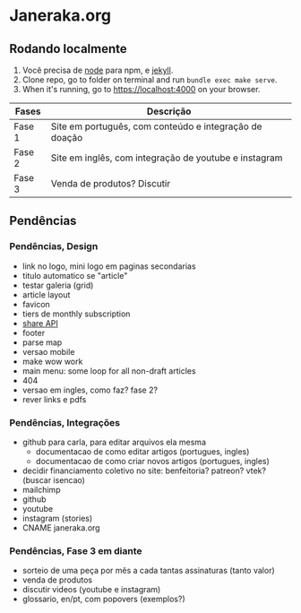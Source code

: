 # Janeraka.org

## Rodando localmente

1. Você precisa de [node](https://nodejs.org/en/download/) para npm, e [jekyll](https://jekyllrb.com/docs/installation/macos/).
2. Clone repo, go to folder on terminal and run `bundle exec make serve`.
3. When it's running, go to [https://localhost:4000](https://localhost:4000) on your browser.

| Fases  | Descrição                                              |
| ------ | ------------------------------------------------------ |
| Fase 1 | Site em português, com conteúdo e integração de doação |
| Fase 2 | Site em inglês, com integração de youtube e instagram  |
| Fase 3 | Venda de produtos? Discutir                            |


## Pendências

### Pendências, Design

- link no logo, mini logo em paginas secondarias
- titulo automatico se "article"
- testar galeria (grid)
- article layout
- favicon
- tiers de monthly subscription
- [share API](https://css-tricks.com/how-to-use-the-web-share-api/)
- footer
- parse map
- versao mobile
- make wow work
- main menu: some loop for all non-draft articles
- 404
- versao em ingles, como faz? fase 2?
- rever links e pdfs

### Pendências, Integrações

- github para carla, para editar arquivos ela mesma
	- documentacao de como editar artigos (portugues, ingles)
	- documentacao de como criar novos artigos (portugues, ingles)
- decidir financiamento coletivo no site: benfeitoria? patreon? vtek? (buscar isencao)
- mailchimp
- github
- youtube
- instagram (stories)
- CNAME janeraka.org

### Pendências, Fase 3 em diante

- sorteio de uma peça por mês a cada tantas assinaturas (tanto valor)
- venda de produtos
- discutir videos (youtube e instagram)
- glossario, en/pt, com popovers (exemplos?)